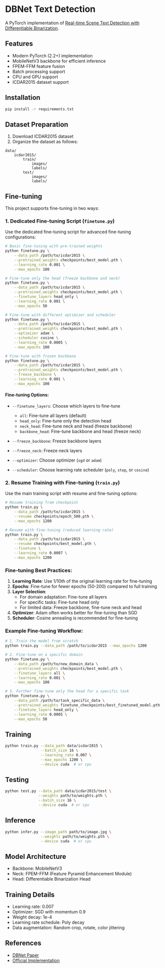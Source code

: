 # DBNet Text Detection

A PyTorch implementation of [Real-time Scene Text Detection with Differentiable Binarization](https://arxiv.org/abs/1911.08947).

## Features
- Modern PyTorch (2.2+) implementation
- MobileNetV3 backbone for efficient inference
- FPEM-FFM feature fusion
- Batch processing support
- CPU and GPU support
- ICDAR2015 dataset support

## Installation

```bash
pip install -r requirements.txt
```

## Dataset Preparation

1. Download ICDAR2015 dataset
2. Organize the dataset as follows:
```
data/
    icdar2015/
        train/
            images/
            labels/
        test/
            images/
            labels/
```

## Fine-tuning

This project supports fine-tuning in two ways:

### 1. Dedicated Fine-tuning Script (`finetune.py`)

Use the dedicated fine-tuning script for advanced fine-tuning configurations:

```bash
# Basic fine-tuning with pre-trained weights
python finetune.py \
    --data_path /path/to/icdar2015 \
    --pretrained_weights checkpoints/best_model.pth \
    --learning_rate 0.001 \
    --max_epochs 100

# Fine-tune only the head (freeze backbone and neck)
python finetune.py \
    --data_path /path/to/icdar2015 \
    --pretrained_weights checkpoints/best_model.pth \
    --finetune_layers head_only \
    --learning_rate 0.001 \
    --max_epochs 50

# Fine-tune with different optimizer and scheduler
python finetune.py \
    --data_path /path/to/icdar2015 \
    --pretrained_weights checkpoints/best_model.pth \
    --optimizer adam \
    --scheduler cosine \
    --learning_rate 0.0005 \
    --max_epochs 100

# Fine-tune with frozen backbone
python finetune.py \
    --data_path /path/to/icdar2015 \
    --pretrained_weights checkpoints/best_model.pth \
    --freeze_backbone \
    --learning_rate 0.001 \
    --max_epochs 100
```

#### Fine-tuning Options:

- `--finetune_layers`: Choose which layers to fine-tune
  - `all`: Fine-tune all layers (default)
  - `head_only`: Fine-tune only the detection head
  - `neck_head`: Fine-tune neck and head (freeze backbone)
  - `backbone_head`: Fine-tune backbone and head (freeze neck)

- `--freeze_backbone`: Freeze backbone layers
- `--freeze_neck`: Freeze neck layers
- `--optimizer`: Choose optimizer (`sgd` or `adam`)
- `--scheduler`: Choose learning rate scheduler (`poly`, `step`, or `cosine`)

### 2. Resume Training with Fine-tuning (`train.py`)

Use the main training script with resume and fine-tuning options:

```bash
# Resume training from checkpoint
python train.py \
    --data_path /path/to/icdar2015 \
    --resume checkpoints/epoch_500.pth \
    --max_epochs 1200

# Resume with fine-tuning (reduced learning rate)
python train.py \
    --data_path /path/to/icdar2015 \
    --resume checkpoints/best_model.pth \
    --finetune \
    --learning_rate 0.0007 \
    --max_epochs 1200
```

### Fine-tuning Best Practices:

1. **Learning Rate**: Use 1/10th of the original learning rate for fine-tuning
2. **Epochs**: Fine-tune for fewer epochs (50-200) compared to full training
3. **Layer Selection**: 
   - For domain adaptation: Fine-tune all layers
   - For specific tasks: Fine-tune head only
   - For limited data: Freeze backbone, fine-tune neck and head
4. **Optimizer**: Adam often works better for fine-tuning than SGD
5. **Scheduler**: Cosine annealing is recommended for fine-tuning

### Example Fine-tuning Workflow:

```bash
# 1. Train the model from scratch
python train.py --data_path /path/to/icdar2015 --max_epochs 1200

# 2. Fine-tune on a specific domain
python finetune.py \
    --data_path /path/to/new_domain_data \
    --pretrained_weights checkpoints/best_model.pth \
    --finetune_layers all \
    --learning_rate 0.001 \
    --max_epochs 100

# 3. Further fine-tune only the head for a specific task
python finetune.py \
    --data_path /path/to/task_specific_data \
    --pretrained_weights finetune_checkpoints/best_finetuned_model.pth \
    --finetune_layers head_only \
    --learning_rate 0.0005 \
    --max_epochs 50
```

## Training

```bash
python train.py --data_path data/icdar2015 \
                --batch_size 16 \
                --learning_rate 0.007 \
                --max_epochs 1200 \
                --device cuda  # or cpu
```

## Testing

```bash
python test.py --data_path data/icdar2015/test \
               --weights path/to/weights.pth \
               --batch_size 16 \
               --device cuda  # or cpu
```

## Inference

```bash
python infer.py --image_path path/to/image.jpg \
                --weights path/to/weights.pth \
                --device cuda  # or cpu
```

## Model Architecture

- Backbone: MobileNetV3
- Neck: FPEM-FFM (Feature Pyramid Enhancement Module)
- Head: Differentiable Binarization Head

## Training Details

- Learning rate: 0.007
- Optimizer: SGD with momentum 0.9
- Weight decay: 1e-4
- Learning rate schedule: Poly decay
- Data augmentation: Random crop, rotate, color jittering

## References

- [DBNet Paper](https://arxiv.org/abs/1911.08947)
- [Official Implementation](https://github.com/WenmuZhou/DBNet.pytorch) 